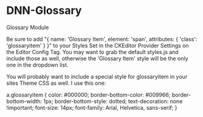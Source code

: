 # DNN-Glossary
Glossary Module

Be sure to add "{ name: 'Glossary Item', element: 'span', attributes: { 'class': 'glossaryitem' } }" to your Styles Set in the CKEditor Provider Settings on the Editor Config Tag.  You may want to grab the default styles.js and include those as well, otherwise the 'Glossary Item' style will be the only one in the dropdown list.

You will probably want to include a special style for glossaryitem in your sites Theme CSS as well.  I use this one:

a.glossaryitem {
    color: #000000;
	border-bottom-color: #009966;
    border-bottom-width: 1px;
    border-bottom-style: dotted;
    text-decoration: none !important;
	font-size: 14px;
    font-family: Arial, Helvetica, sans-serif;
}
